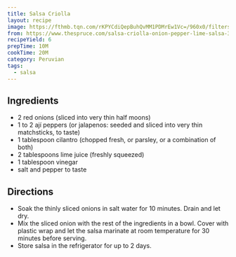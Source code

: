 ```yaml
---
title: Salsa Criolla
layout: recipe
image: https://fthmb.tqn.com/rKPYCdiQepBuhQvMM1PDMrEw1Vc=/960x0/filters:no_upscale()/salsacriolla-56fde5eb3df78c7d9e177e37.jpg
from: https://www.thespruce.com/salsa-criolla-onion-pepper-lime-salsa-3029642
recipeYield: 6
prepTime: 10M
cookTime: 20M
category: Peruvian
tags:
  - salsa
---
```


## Ingredients

- 2 red onions (sliced into very thin half moons)
- 1 to 2 ají peppers (or jalapenos: seeded and sliced into very thin matchsticks, to taste)
- 1 tablespoon cilantro (chopped fresh, or parsley, or a combination of both)
- 2 tablespoons lime juice (freshly squeezed)
- 1 tablespoon vinegar
- salt and pepper to taste

## Directions

- Soak the thinly sliced onions in salt water for 10 minutes. Drain and let dry.
- Mix the sliced onion with the rest of the ingredients in a bowl. Cover with plastic wrap and let the salsa marinate at room temperature for 30 minutes before serving.
- Store salsa in the refrigerator for up to 2 days.
